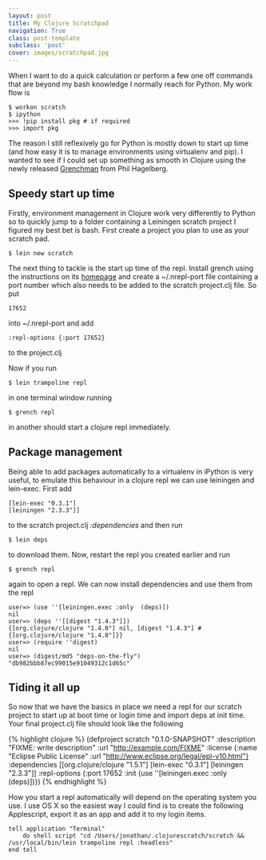 ```yaml
---
layout: post
title: My Clojure Scratchpad
navigation: True
class: post-template
subclass: 'post'
cover: images/scratchpad.jpg
---
```


When I want to do a quick calculation or perform a few one off commands that are beyond my bash knowledge I normally reach for Python. <!--excerpt--> My work flow is

    $ workon scratch
    $ ipython
    >>> !pip install pkg # if required
    >>> import pkg

The reason I still reflexively go for Python is mostly down to start up time (and how easy it is to manage environments using virtualenv and pip). I wanted to see if I could set up something as smooth in Clojure using the newly released [Grenchman][1] from Phil Hagelberg.

## Speedy start up time

Firstly, environment management in Clojure work very differently to Python so to quickly jump to a folder containing a Leiningen scratch project I figured my best bet is bash. First create a project you plan to use as your scratch pad.

    $ lein new scratch

The next thing to tackle is the start up time of the repl. Install grench using the instructions on its [homepage][1] and create a ~/.nrepl-port file containing a port number which also needs to be added to the scratch project.clj file. So put

    17652

into ~/.nrepl-port and add

    :repl-options {:port 17652} 

to the project.clj

Now if you run 

    $ lein trampoline repl

in one terminal window running

    $ grench repl

in another should start a clojure repl immediately.

## Package management

Being able to add packages automatically to a virtualenv in iPython is very useful, to emulate this behaviour in a clojure repl we can use leiningen and lein-exec. First add

    [lein-exec "0.3.1"]
    [leiningen "2.3.3"]]

to the scratch project.clj *:dependencies* and then run

    $ lein deps

to download them. Now, restart the repl you created earlier and run 

    $ grench repl

again to open a repl. We can now install dependencies and use them from the repl

	user=> (use ''[leiningen.exec :only  (deps)])
	nil
	user=> (deps ''[[digest "1.4.3"]])
	{[org.clojure/clojure "1.4.0"] nil, [digest "1.4.3"] #{[org.clojure/clojure "1.4.0"]}}
	user=> (require ''digest)
	nil
	user=> (digest/md5 "deps-on-the-fly")
	"db982bbb87ec99015e91049312c1d65c"

## Tiding it all up

So now that we have the basics in place we need a repl for our scratch project to start up at boot time or login time and import deps at init time. Your final project.clj file should look like the following

{% highlight clojure %}
	(defproject scratch "0.1.0-SNAPSHOT"
	  :description "FIXME: write description"
	  :url "http://example.com/FIXME"
	  :license {:name "Eclipse Public License"
   		        :url "http://www.eclipse.org/legal/epl-v10.html"}
	  :dependencies [[org.clojure/clojure "1.5.1"]
   		             [lein-exec "0.3.1"]
       	             [leiningen "2.3.3"]]
	  :repl-options {:port 17652
   		             :init (use ''[leiningen.exec :only  (deps)])})
{% endhighlight %}

How you start a repl automatically will depend on the operating system you use. I use OS X so the easiest way I could find is to create the following Applescript, export it as an app and add it to my login items.

    tell application "Terminal"
        do shell script "cd /Users/jonathan/.clojurescratch/scratch && /usr/local/bin/lein trampoline repl :headless"
    end tell


[1]: http://leiningen.org/grench.html "Grenchman Homepage"
